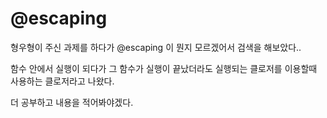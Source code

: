 # @escaping

형우형이 주신 과제를 하다가 @escaping 이 뭔지 모르겠어서 검색을 해보았다..

함수 안에서 실행이 되다가 그 함수가 실행이 끝났더라도 실행되는 클로저를 이용할때 사용하는 클로저라고 나왔다.

더 공부하고 내용을 적어봐야겠다.

